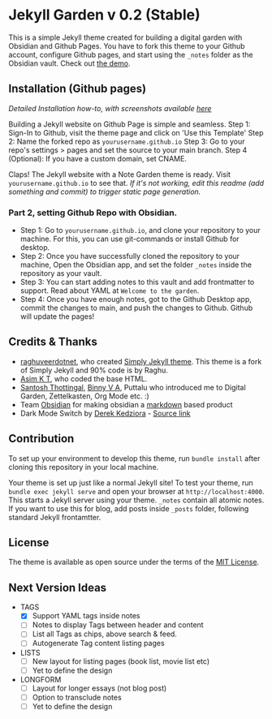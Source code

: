 # Jekyll Garden v 0.2 (Stable)

This is a simple Jekyll theme created for building a digital garden with Obsidian and Github Pages. You have to fork this theme to your Github account, configure Github pages, and start using the `_notes` folder as the Obsidian vault. Check out [the demo](https://jekyll-garden.github.io/). 


## Installation (Github pages)
_Detailed Installation how-to, with screenshots available [here](https://jekyll-garden.github.io/jekyll-garden/posts/how-to)_

Building a Jekyll website on Github Page is simple and seamless.
Step 1: Sign-In to Github, visit the theme page and click on 'Use this Template'
Step 2: Name the forked repo as `yourusername.github.io`
Step 3: Go to your repo's settings > pages and set the source to your main branch. 
Step 4 (Optional): If you have a custom domain, set CNAME. 

Claps! The Jekyll website with a Note Garden theme is ready. Visit  `yourusername.github.io` to see that. 
_If it's not working, edit this readme (add something and commit) to trigger static page generation._

### Part 2, setting Github Repo with Obsidian.

- Step 1: Go to `yourusername.github.io`, and clone your repository to your machine. For this, you can use git-commands or install Github for desktop. 
- Step 2: Once you have successfully cloned the repository to your machine, Open the Obsidian app, and set the folder `_notes` inside the repository as your vault. 
- Step 3: You can start adding notes to this vault and add frontmatter to support. Read about YAML at `Welcome to the garden`.
- Step 4: Once you have enough notes, got to the Github Desktop app, commit the changes to main, and push the changes to Github. Github will update the pages!


## Credits & Thanks
- [raghuveerdotnet](https://github.com/raghuveerdotnet), who created [Simply Jekyll theme](https://github.com/raghuveerdotnet/simply-jekyll). This theme is a fork of Simply Jekyll and 90% code is by Raghu.
- [Asim K T](https://github.com/asimkt), who coded the base HTML.
- [Santosh Thottingal](https://github.com/santhoshtr), [Binny V A](https://github.com/binnyva), Puttalu who introduced me to Digital Garden, Zettelkasten, Org Mode etc. :)
- Team [Obsidian](https://obsidian.md/) for making obsidian a [markdown](https://daringfireball.net/projects/markdown/) based product
- Dark Mode Switch by [Derek Kedziora](https://github.com/derekkedziora) - [Source link](https://github.com/derekkedziora/jekyll-demo/blob/master/scripts/mode-switcher.js)

## Contribution

To set up your environment to develop this theme, run `bundle install` after cloning this repository in your local machine.

Your theme is set up just like a normal Jekyll site! To test your theme, run `bundle exec jekyll serve` and open your browser at `http://localhost:4000`. This starts a Jekyll server using your theme. `_notes` contain all atomic notes. If you want to use this for blog, add posts inside `_posts` folder, following standard Jekyll frontamtter. 

## License

The theme is available as open source under the terms of the [MIT License](http://opensource.org/licenses/MIT).

## Next Version Ideas
- TAGS
    - [x] Support YAML tags inside notes
    - [ ] Notes to display Tags between header and content
    - [ ] List all Tags as chips, above search & feed. 
    - [ ] Autogenerate Tag content listing pages

- LISTS
    - [ ] New layout for listing pages (book list, movie list etc)
    - [ ] Yet to define the design

- LONGFORM
    - [ ] Layout for longer essays (not blog post)
    - [ ] Option to transclude notes
    - [ ] Yet to define the design
